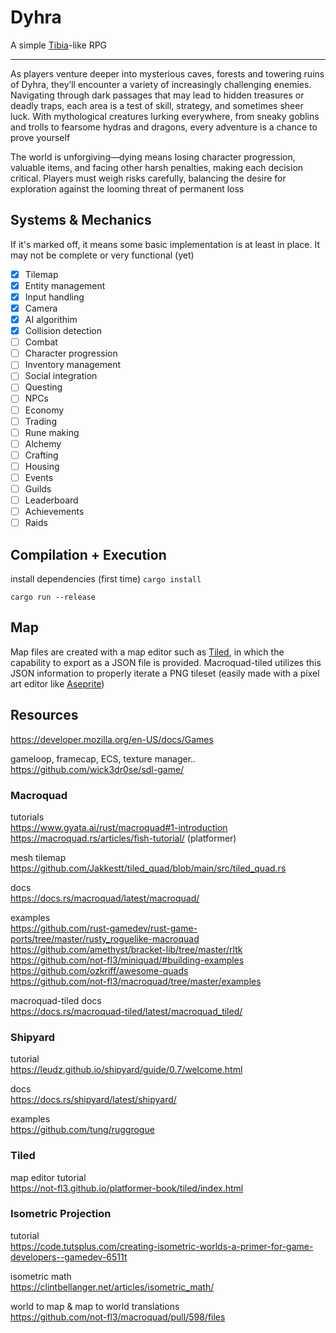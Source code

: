 # Dyhra

A simple [Tibia](https://www.tibia.com/news/?subtopic=latestnews)-like RPG

---

As players venture deeper into mysterious caves, forests and towering ruins of Dyhra, they’ll encounter a variety of increasingly challenging enemies. Navigating through dark passages that may lead to hidden treasures or deadly traps, each area is a test of skill, strategy, and sometimes sheer luck. With mythological creatures lurking everywhere, from sneaky goblins and trolls to fearsome hydras and dragons, every adventure is a chance to prove yourself

The world is unforgiving—dying means losing character progression, valuable items, and facing other harsh penalties, making each decision critical. Players must weigh risks carefully, balancing the desire for exploration against the looming threat of permanent loss

## Systems & Mechanics
If it's marked off, it means some basic implementation is at least in place. It may not be complete or very functional (yet)

- [x] Tilemap
- [x] Entity management
- [x] Input handling
- [x] Camera
- [x] AI algorithim
- [x] Collision detection
- [ ] Combat
- [ ] Character progression
- [ ] Inventory management
- [ ] Social integration
- [ ] Questing
- [ ] NPCs
- [ ] Economy
- [ ] Trading
- [ ] Rune making
- [ ] Alchemy
- [ ] Crafting
- [ ] Housing
- [ ] Events
- [ ] Guilds
- [ ] Leaderboard
- [ ] Achievements
- [ ] Raids

## Compilation + Execution
install dependencies (first time)
`cargo install`

`cargo run --release`

## Map
Map files are created with a map editor such as [Tiled](https://www.mapeditor.org/), in which the capability to export as a JSON file is provided. Macroquad-tiled utilizes this JSON information to properly iterate a PNG tileset (easily made with a pixel art editor like [Aseprite](https://www.aseprite.org/))

## Resources
https://developer.mozilla.org/en-US/docs/Games

gameloop, framecap, ECS, texture manager..  
https://github.com/wick3dr0se/sdl-game/

### Macroquad
tutorials  
https://www.gyata.ai/rust/macroquad#1-introduction  
https://macroquad.rs/articles/fish-tutorial/ (platformer)

mesh tilemap  
https://github.com/Jakkestt/tiled_quad/blob/main/src/tiled_quad.rs

docs  
https://docs.rs/macroquad/latest/macroquad/

examples  
https://github.com/rust-gamedev/rust-game-ports/tree/master/rusty_roguelike-macroquad  
https://github.com/amethyst/bracket-lib/tree/master/rltk  
https://github.com/not-fl3/miniquad/#building-examples  
https://github.com/ozkriff/awesome-quads  
https://github.com/not-fl3/macroquad/tree/master/examples

macroquad-tiled docs  
https://docs.rs/macroquad-tiled/latest/macroquad_tiled/

### Shipyard
tutorial  
https://leudz.github.io/shipyard/guide/0.7/welcome.html

docs  
https://docs.rs/shipyard/latest/shipyard/

examples  
https://github.com/tung/ruggrogue

### Tiled
map editor tutorial  
https://not-fl3.github.io/platformer-book/tiled/index.html

### Isometric Projection
tutorial  
https://code.tutsplus.com/creating-isometric-worlds-a-primer-for-game-developers--gamedev-6511t

isometric math  
https://clintbellanger.net/articles/isometric_math/

world to map & map to world translations  
https://github.com/not-fl3/macroquad/pull/598/files
